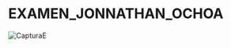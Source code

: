 # EXAMEN_JONNATHAN_OCHOA
![CapturaE](https://user-images.githubusercontent.com/34308770/100888826-849ad880-3484-11eb-94ae-11694d2850d2.PNG)
